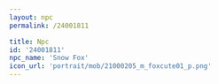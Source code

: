 ```yaml
---
layout: npc
permalink: /24001811

title: Npc
id: '24001811'
npc_name: 'Snow Fox'
icon_url: 'portrait/mob/21000205_m_foxcute01_p.png'
---
```

